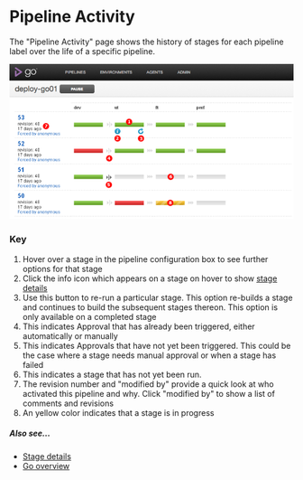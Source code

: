 # Pipeline Activity

The "Pipeline Activity" page shows the history of stages for each pipeline label over the life of a specific pipeline.

![Pipeline Activity Page](../resources/images/PipelineActivity.png)

### Key

1.  Hover over a stage in the pipeline configuration box to see further options for that stage
2.  Click the info icon which appears on a stage on hover to show [stage details](../navigation/stage_details_page.md)
3.  Use this button to re-run a particular stage. This option re-builds a stage and continues to build the subsequent stages thereon. This option is only available on a completed stage
4.  This indicates Approval that has already been triggered, either automatically or manually
5.  This indicates Approvals that have not yet been triggered. This could be the case where a stage needs manual approval or when a stage has failed
6.  This indicates a stage that has not yet been run.
7.  The revision number and "modified by" provide a quick look at who activated this pipeline and why. Click "modified by" to show a list of comments and revisions
8.  An yellow color indicates that a stage is in progress

##### Also see...

-   [Stage details](../navigation/stage_details_page.md)
-   [Go overview](../index.md)
